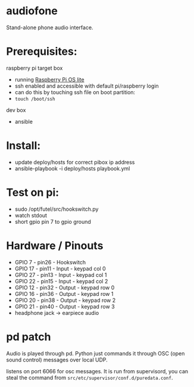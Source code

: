 # audiofone

Stand-alone phone audio interface.

# Prerequisites:

raspberry pi target box
* running [Raspberry Pi OS lite](https://www.raspberrypi.org/software/operating-systems/)
* ssh enabled and accessible with default pi/raspberry login
 * can do this by touching ssh file on boot partition:
 * `touch /boot/ssh`

dev box
* ansible

# Install:

* update deploy/hosts for correct pibox ip address
* ansible-playbook -i deploy/hosts playbook.yml

# Test on pi:

* sudo /opt/futel/src/hookswitch.py
* watch stdout
* short gpio pin 7 to gpio ground

# Hardware / Pinouts

* GPIO  7 - pin26 - Hookswitch
* GPIO 17 - pin11 - Input - keypad col 0
* GPIO 27 - pin13 - Input - keypad col 1
* GPIO 22 - pin15 - Input - keypad col 2
* GPIO 12 - pin32 - Output - keypad row 0
* GPIO 16 - pin36 - Output - keypad row 1
* GPIO 20 - pin38 - Output - keypad row 2
* GPIO 21 - pin40 - Output - keypad row 3
* headphone jack -> earpiece audio

# pd patch

Audio is played through pd.  Python just commands it through
OSC (open sound control) messages over local UDP.

listens on port 6066 for osc messages.
It is run from supervisord, you can steal the command
from `src/etc/supervisor/conf.d/puredata.conf`.
